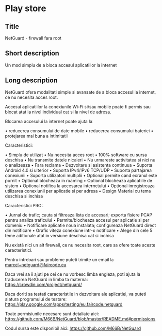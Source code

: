 Play store
==========

Title
-----
NetGuard - firewall fara root


Short description
-----------------
Un mod simplu de a bloca accesul aplicatiilor la internet


Long description
----------------
NetGuard ofera modalitati simple si avansate de a bloca accesul la internet, ce nu necesita acces root.

Accesul aplicatiilor la conexiunile Wi-Fi si/sau mobile poate fi permis sau blocat atat la nivel individual cat si la nivel de adresa.

Blocarea accesului la internet poate ajuta la:

&bull; reducerea consumului de date mobile
&bull; reducerea consumului bateriei
&bull; protejarea mai buna a intimitatii

Caracteristici:

&bull; Simplu de utilizat
&bull; Nu necesita acces root
&bull; 100% software cu sursa deschisa
&bull; Nu transmite datele nicaieri
&bull; Nu urmareste activitatea si nici nu o analizeaza
&bull; Fara reclama
&bull; Dezvoltare si asistenta continuua
&bull; Suporta Android 4.0 si ulterior
&bull; Suporta IPv4/IPv6 TCP/UDP
&bull; Suporta partajarea conexiunii
&bull; Suporta utilizatori multiplii
&bull; Optional permite cand ecranul este pornit
&bull; Optional blocheaza in roaming
&bull; Optional blocheaza aplicatiile de sistem
&bull; Optional notifica la accesarea internetului
&bull; Optional inregistreaza utilizarea conexiunii per aplicatie si per adresa
&bull; Design Material cu tema deschisa si inchisa

Caracteristici PRO:

&bull; Jurnal de trafic; cauta si filtreaza lista de accesari; exporta fisiere PCAP pentru analiza traficului
&bull; Permite/blocheaza accesul per aplicatie si per domeniu
&bull; Notificare aplicatie noua instalata; configureaza NetGuard direct din notificare
&bull; Grafic viteza conexiune intr-o notificare
&bull; Alege din cele 5 teme aditionale atat in versiune deschisa cat si inchisa

Nu există nici un alt firewall, ce nu necesita root, care sa ofere toate aceste caracteristici.

Pentru intrebari sau probleme puteti trimite un email la marcel+netguard@faircode.eu

Daca vrei sa ii ajuti pe cei ce nu vorbesc limba engleza, poti ajuta la traducerea NetGuard in limba ta materna: https://crowdin.com/project/netguard/

Daca doriti sa testati caracteristile in dezvoltare ale aplicatiei, va puteti alatura programului de testare: https://play.google.com/apps/testing/eu.faircode.netguard

Toate permisiunile necesare sunt detaliate aici: https://github.com/M66B/NetGuard/blob/master/README.md#permissions

Codul sursa este disponibil aici: https://github.com/M66B/NetGuard
